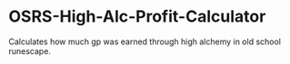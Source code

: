 # OSRS-High-Alc-Profit-Calculator
Calculates how much gp was earned through high alchemy in old school runescape.
